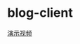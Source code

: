 # blog-client
[演示视频](https://www.bilibili.com/video/BV1es4y1371H/?spm_id_from=333.999.0.0&vd_source=6c15e2c166a8d1e130fae2e36284359c)

